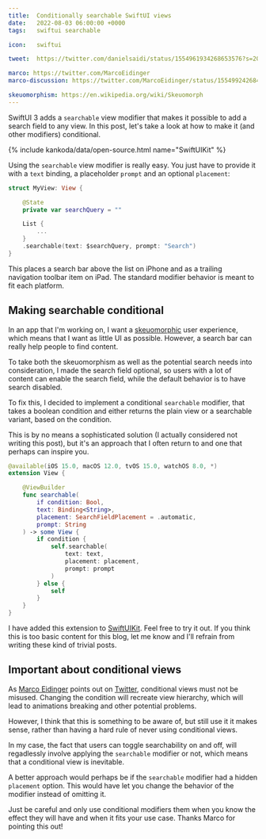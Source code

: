 ```yaml
---
title:  Conditionally searchable SwiftUI views
date:   2022-08-03 06:00:00 +0000
tags:   swiftui searchable

icon:   swiftui

tweet:  https://twitter.com/danielsaidi/status/1554961934268653576?s=20&t=QiuVINngfCiBPi7cMSCP4w

marco: https://twitter.com/MarcoEidinger
marco-discussion: https://twitter.com/MarcoEidinger/status/1554992426846064640?s=20&t=SXaP0DWK018TSzID1OxMtg

skeuomorphism: https://en.wikipedia.org/wiki/Skeuomorph
---
```


SwiftUI 3 adds a `searchable` view modifier that makes it possible to add a search field to any view. In this post, let's take a look at how to make it (and other modifiers) conditional.

{% include kankoda/data/open-source.html name="SwiftUIKit" %}

Using the `searchable` view modifier is really easy. You just have to provide it with a `text` binding, a placeholder `prompt` and an optional `placement`:

```swift
struct MyView: View {

    @State
    private var searchQuery = ""

    List {
        ...
    }
    .searchable(text: $searchQuery, prompt: "Search")
}
```

This places a search bar above the list on iPhone and as a trailing navigation toolbar item on iPad. The standard modifier behavior is meant to fit each platform.


## Making searchable conditional

In an app that I'm working on, I want a [skeuomorphic]({{page.skeuomorphism}}) user experience, which means that I want as little UI as possible. However, a search bar can really help people to find content.

To take both the skeuomorphism as well as the potential search needs into consideration, I made the search field optional, so users with a lot of content can enable the search field, while the default behavior is to have search disabled.

To fix this, I decided to implement a conditional `searchable` modifier, that takes a boolean condition and either returns the plain view or a searchable variant, based on the condition.

This is by no means a sophisticated solution (I actually considered not writing this post), but it's an approach that I often return to and one that perhaps can inspire you.

```swift
@available(iOS 15.0, macOS 12.0, tvOS 15.0, watchOS 8.0, *)
extension View {

    @ViewBuilder
    func searchable(
        if condition: Bool,
        text: Binding<String>,
        placement: SearchFieldPlacement = .automatic,
        prompt: String
    ) -> some View {
        if condition {
            self.searchable(
                text: text,
                placement: placement,
                prompt: prompt
            )
        } else {
            self
        }
    }
}
```

I have added this extension to [SwiftUIKit]({{project.url}}). Feel free to try it out. If you think this is too basic content for this blog, let me know and I'll refrain from writing these kind of trivial posts.


## Important about conditional views

As [Marco Eidinger]({{page.marco}}) points out on [Twitter]({{page.marco-discussion}}), conditional views must not be misused. Changing the condition will recreate view hierarchy, which will lead to animations breaking and other potential problems. 

However, I think that this is something to be aware of, but still use it it makes sense, rather than having a hard rule of never using conditional views. 

In my case, the fact that users can toggle searchability on and off, will regadlessly involve applying the `searchable` modifier or not, which means that a conditional view is inevitable.

A better approach would perhaps be if the `searchable` modifier had a hidden `placement` option. This would have let you change the behavior of the modifier instead of omitting it.

Just be careful and only use conditional modifiers them when you know the effect they will have and when it fits your use case. Thanks Marco for pointing this out!